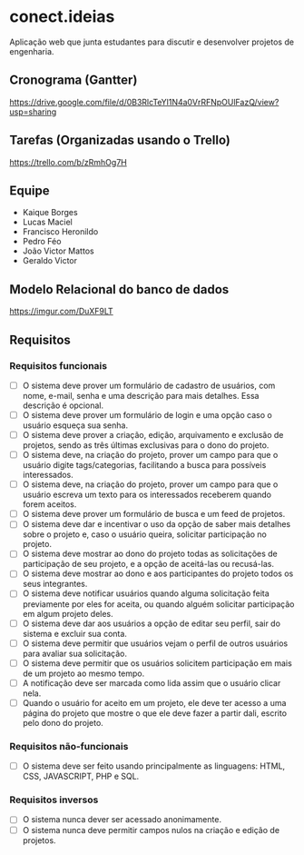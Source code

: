 # conect.ideias
Aplicação web que junta estudantes para discutir e desenvolver projetos de engenharia.

## Cronograma (Gantter)
https://drive.google.com/file/d/0B3RlcTeYl1N4a0VrRFNpOUlFazQ/view?usp=sharing

## Tarefas (Organizadas usando o Trello)
https://trello.com/b/zRmhOg7H

## Equipe
- Kaique Borges
- Lucas Maciel
- Francisco Heronildo
- Pedro Féo
- João Victor Mattos
- Geraldo Victor

## Modelo Relacional do banco de dados
https://imgur.com/DuXF9LT

## Requisitos
### Requisitos funcionais
- [ ] O sistema deve prover um formulário de cadastro de usuários, com nome, e-mail, senha e uma descrição para mais detalhes. Essa descrição é opcional.
- [ ] O sistema deve prover um formulário de login e uma opção caso o usuário esqueça sua senha.
- [ ] O sistema deve prover a criação, edição, arquivamento e exclusão de projetos, sendo as três últimas exclusivas para o dono do projeto.
- [ ] O sistema deve, na criação do projeto, prover um campo para que o usuário digite tags/categorias, facilitando a busca para possíveis interessados.
- [ ] O sistema deve, na criação do projeto, prover um campo para que o usuário escreva um texto para os interessados receberem quando forem aceitos.
- [ ] O sistema deve prover um formulário de busca e um feed de projetos.
- [ ] O sistema deve dar e incentivar o uso da opção de saber mais detalhes sobre o projeto e, caso o usuário queira, solicitar participação no projeto.
- [ ] O sistema deve mostrar ao dono do projeto todas as solicitações de participação de seu projeto, e a opção de aceitá-las ou recusá-las.
- [ ] O sistema deve mostrar ao dono e aos participantes do projeto todos os seus integrantes.
- [ ] O sistema deve notificar usuários quando alguma solicitação feita previamente por eles for aceita, ou quando alguém solicitar participação em algum projeto deles.
- [ ] O sistema deve dar aos usuários a opção de editar seu perfil, sair do sistema e excluir sua conta.
- [ ] O sistema deve permitir que usuários vejam o perfil de outros usuários para avaliar sua solicitação.
- [ ] O sistema deve permitir que os usuários solicitem participação em mais de um projeto ao mesmo tempo.
- [ ] A notificação deve ser marcada como lida assim que o usuário clicar nela.
- [ ] Quando o usuário for aceito em um projeto, ele deve ter acesso a uma página do projeto que mostre o que ele deve fazer a partir dali, escrito pelo dono do projeto.
 
### Requisitos não-funcionais
- [ ] O sistema deve ser feito usando principalmente as linguagens: HTML, CSS, JAVASCRIPT, PHP e SQL.
 
### Requisitos inversos
- [ ] O sistema nunca dever ser acessado anonimamente.
- [ ] O sistema nunca deve permitir campos nulos na criação e edição de projetos.
